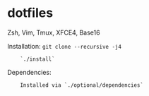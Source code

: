dotfiles
========

Zsh, Vim, Tmux, XFCE4, Base16

Installation:
        `git clone --recursive -j4`

        `./install`

Dependencies:

        Installed via `./optional/dependencies`
